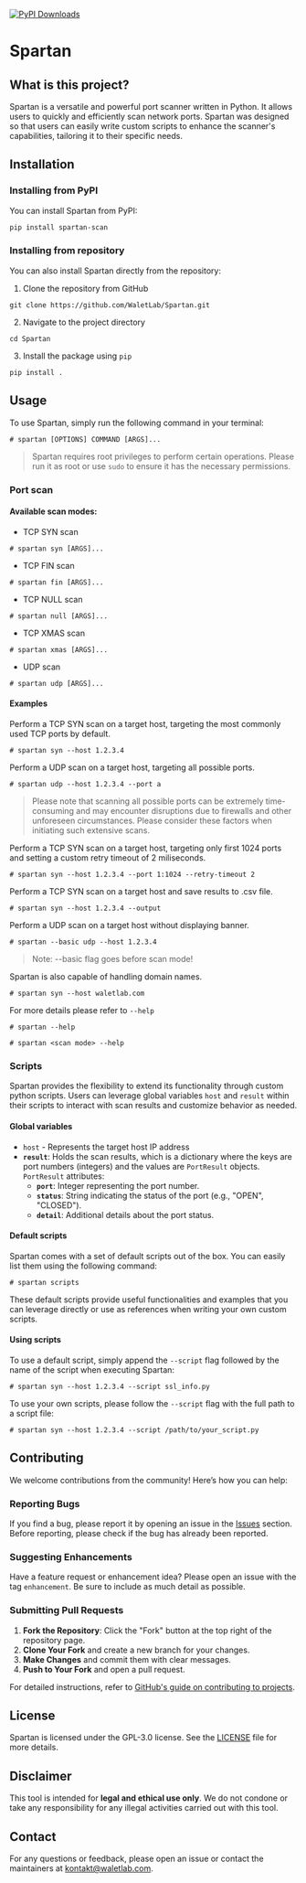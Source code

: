 [![PyPI Downloads](https://static.pepy.tech/badge/spartan-scan)](https://pepy.tech/projects/spartan-scan)
# Spartan

## What is this project?
Spartan is a versatile and powerful port scanner written in Python. It allows users to quickly and efficiently scan network ports. Spartan was designed so that users can easily write custom scripts to enhance the scanner's capabilities, tailoring it to their specific needs.
## Installation

### Installing from PyPI
You can install Spartan from PyPI:
```sh
pip install spartan-scan
```
### Installing from repository
You can also install Spartan directly from the repository:
1. Clone the repository from GitHub
```
git clone https://github.com/WaletLab/Spartan.git
```
2. Navigate to the project directory
```
cd Spartan
```
3. Install the package using `pip`
```
pip install .
```

## Usage
To use Spartan, simply run the following command in your terminal:
```
# spartan [OPTIONS] COMMAND [ARGS]...
```
> Spartan requires root privileges to perform certain operations. Please run it as root or use `sudo` to ensure it has the necessary permissions. 
### Port scan

#### Available scan modes:
- TCP SYN scan 
```
# spartan syn [ARGS]...
```
- TCP FIN scan 
```
# spartan fin [ARGS]...
```
- TCP NULL scan
```
# spartan null [ARGS]...
```
- TCP XMAS scan
```
# spartan xmas [ARGS]...
```
- UDP scan
```
# spartan udp [ARGS]...
```
#### Examples
Perform a TCP SYN scan on a target host, targeting the most commonly used TCP ports by default.
```
# spartan syn --host 1.2.3.4
```

Perform a UDP scan on a target host, targeting all possible ports.
```
# spartan udp --host 1.2.3.4 --port a
```
> Please note that scanning all possible ports can be extremely time-consuming and may encounter disruptions due to firewalls and other unforeseen circumstances. Please consider these factors when initiating such extensive scans. 

Perform a TCP SYN scan on a target host, targeting only first 1024 ports and setting a custom retry timeout of 2 miliseconds.
```
# spartan syn --host 1.2.3.4 --port 1:1024 --retry-timeout 2
```

Perform a TCP SYN scan on a target host and save results to .csv file.
```
# spartan syn --host 1.2.3.4 --output
```

Perform a UDP scan on a target host without displaying banner.
```
# spartan --basic udp --host 1.2.3.4
```
> Note: --basic flag goes before scan mode!

Spartan is also capable of handling domain names.
```
# spartan syn --host waletlab.com
```

For more details please refer to `--help`
```
# spartan --help
```
```
# spartan <scan mode> --help
```
### Scripts
Spartan provides the flexibility to extend its functionality through custom python scripts. Users can leverage global variables `host` and `result` within their scripts to interact with scan results and customize behavior as needed.
#### Global variables
- `host` - Represents the target host IP address
- **`result`**: Holds the scan results, which is a dictionary where the keys are port numbers (integers) and the values are `PortResult` objects. 
  `PortResult` attributes:
	- **`port`**: Integer representing the port number.
	- **`status`**: String indicating the status of the port (e.g., "OPEN", "CLOSED").
	- **`detail`**: Additional details about the port status.

#### Default scripts
Spartan comes with a set of default scripts out of the box. You can easily list them using the following command:
```
# spartan scripts
```
These default scripts provide useful functionalities and examples that you can leverage directly or use as references when writing your own custom scripts.

#### Using scripts
To use a default script, simply append the `--script` flag followed by the name of the script when executing Spartan:
```
# spartan syn --host 1.2.3.4 --script ssl_info.py
```

To use your own scripts, please follow the `--script` flag with the full path to a script file:
```
# spartan syn --host 1.2.3.4 --script /path/to/your_script.py
```



## Contributing
We welcome contributions from the community! Here’s how you can help:
### Reporting Bugs
If you find a bug, please report it by opening an issue in the [Issues](https://github.com/WaletLab/Spartan/issues) section. Before reporting, please check if the bug has already been reported.
### Suggesting Enhancements
Have a feature request or enhancement idea? Please open an issue with the tag `enhancement`. Be sure to include as much detail as possible.
### Submitting Pull Requests

1. **Fork the Repository**: Click the "Fork" button at the top right of the repository page.
2. **Clone Your Fork** and create a new branch for your changes.
3. **Make Changes** and commit them with clear messages.
4. **Push to Your Fork** and open a pull request.

For detailed instructions, refer to [GitHub's guide on contributing to projects](https://docs.github.com/en/get-started/exploring-projects-on-github/contributing-to-a-project).
## License
Spartan is licensed under the GPL-3.0 license. See the [LICENSE](https://github.com/WaletLab/Spartan/blob/master/Spartan/LICENSE) file for more details.

## Disclaimer
This tool is intended for **legal and ethical use only**. We do not condone or take any responsibility for any illegal activities carried out with this tool.

## Contact
For any questions or feedback, please open an issue or contact the maintainers at [kontakt\@waletlab.com](mailto:kontakt\@waletlab.com).
